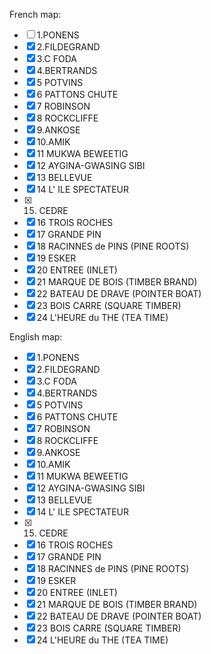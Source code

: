French map:
- [ ] 1.PONENS
- [x] 2.FILDEGRAND
- [x] 3.C FODA
- [x] 4.BERTRANDS
- [x] 5 POTVINS
- [x] 6 PATTONS CHUTE
- [x] 7 ROBINSON
- [x] 8 ROCKCLIFFE
- [x] 9.ANKOSE
- [x] 10.AMIK
- [x] 11 MUKWA BEWEETIG
- [x] 12 AYGINA-GWASING SIBI
- [x] 13 BELLEVUE
- [x] 14 L' ILE SPECTATEUR
- [x] 15. CEDRE
- [x] 16 TROIS ROCHES
- [x] 17 GRANDE PIN
- [x] 18 RACINNES de PINS (PINE ROOTS)
- [x] 19 ESKER
- [x] 20 ENTREE (INLET)
- [x] 21 MARQUE DE BOIS (TIMBER BRAND)
- [x] 22 BATEAU DE DRAVE (POINTER BOAT)
- [x] 23 BOIS CARRE (SQUARE TIMBER)
- [x] 24 L'HEURE du THE (TEA TIME)

English map:
- [x] 1.PONENS
- [x] 2.FILDEGRAND
- [x] 3.C FODA
- [x] 4.BERTRANDS
- [x] 5 POTVINS
- [x] 6 PATTONS CHUTE
- [x] 7 ROBINSON
- [x] 8 ROCKCLIFFE
- [x] 9.ANKOSE
- [x] 10.AMIK
- [x] 11 MUKWA BEWEETIG
- [x] 12 AYGINA-GWASING SIBI
- [x] 13 BELLEVUE
- [x] 14 L' ILE SPECTATEUR
- [x] 15. CEDRE
- [x] 16 TROIS ROCHES
- [x] 17 GRANDE PIN
- [x] 18 RACINNES de PINS (PINE ROOTS)
- [x] 19 ESKER
- [x] 20 ENTREE (INLET)
- [x] 21 MARQUE DE BOIS (TIMBER BRAND)
- [x] 22 BATEAU DE DRAVE (POINTER BOAT)
- [x] 23 BOIS CARRE (SQUARE TIMBER)
- [x] 24 L'HEURE du THE (TEA TIME)
